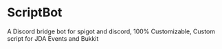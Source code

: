 [license]: https://img.shields.io/badge/License-Apache%202.0-lightgrey.svg
# ScriptBot
A Discord bridge bot for spigot and discord, 100% Customizable, Custom script for JDA Events and Bukkit
